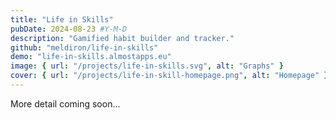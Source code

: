 ```yaml
---
title: "Life in Skills"
pubDate: 2024-08-23 #Y-M-D
description: "Gamified habit builder and tracker."
github: "meldiron/life-in-skills"
demo: "life-in-skills.almostapps.eu"
image: { url: "/projects/life-in-skills.svg", alt: "Graphs" }
cover: { url: "/projects/life-in-skill-homepage.png", alt: "Homepage" }
---
```


More detail coming soon...

